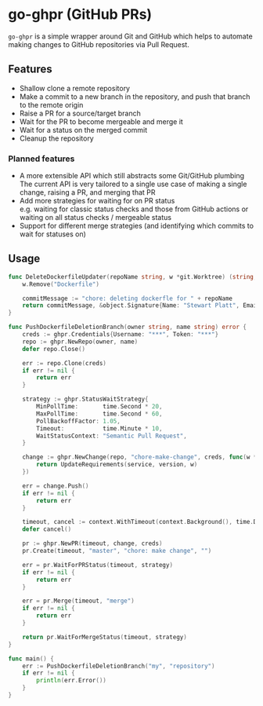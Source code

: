 # go-ghpr (GitHub PRs)

`go-ghpr` is a simple wrapper around Git and GitHub which helps to automate making changes
to GitHub repositories via Pull Request.


## Features

* Shallow clone a remote repository
* Make a commit to a new branch in the repository, and push that branch to the remote origin
* Raise a PR for a source/target branch
* Wait for the PR to become mergeable and merge it
* Wait for a status on the merged commit
* Cleanup the repository

### Planned features

* A more extensible API which still abstracts some Git/GitHub plumbing  
  The current API is very tailored to a single use case of making a single change,
  raising a PR, and merging that PR
* Add more strategies for waiting for on PR status  
  e.g. waiting for classic status checks and those from GitHub actions or
  waiting on all status checks / mergeable status
* Support for different merge strategies (and identifying which commits to
  wait for statuses on)

## Usage

```go
func DeleteDockerfileUpdater(repoName string, w *git.Worktree) (string, *object.Signature, error) {
	w.Remove("Dockerfile")

	commitMessage := "chore: deleting dockerfle for " + repoName
	return commitMessage, &object.Signature{Name: "Stewart Platt", Email: "shteou@gmail.com"}, nil
}

func PushDockerfileDeletionBranch(owner string, name string) error {
	creds := ghpr.Credentials{Username: "***", Token: "***"}
	repo := ghpr.NewRepo(owner, name)
	defer repo.Close()

	err := repo.Clone(creds)
	if err != nil {
		return err
	}

	strategy := ghpr.StatusWaitStrategy{
		MinPollTime:       time.Second * 20,
		MaxPollTime:       time.Second * 60,
		PollBackoffFactor: 1.05,
		Timeout:           time.Minute * 10,
		WaitStatusContext: "Semantic Pull Request",
	}

	change := ghpr.NewChange(repo, "chore-make-change", creds, func(w *git.Worktree) (string, *object.Signature, error) {
		return UpdateRequirements(service, version, w)
	})

	err = change.Push()
	if err != nil {
		return err
	}

	timeout, cancel := context.WithTimeout(context.Background(), time.Duration(time.Second*30))
	defer cancel()

	pr := ghpr.NewPR(timeout, change, creds)
	pr.Create(timeout, "master", "chore: make change", "")

	err = pr.WaitForPRStatus(timeout, strategy)
	if err != nil {
		return err
	}

	err = pr.Merge(timeout, "merge")
	if err != nil {
		return err
	}

	return pr.WaitForMergeStatus(timeout, strategy)
}

func main() {
	err := PushDockerfileDeletionBranch("my", "repository")
	if err != nil {
		println(err.Error())
	}
}
```

